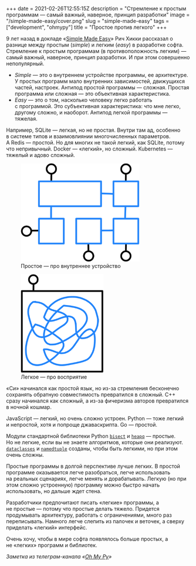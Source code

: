 +++
date = 2021-02-26T12:55:15Z
description = "Стремление к простым программам  — самый важный, наверное, принцип разработки"
image = "/simple-made-easy/cover.png"
slug = "simple-made-easy"
tags = ["development", "ohmypy"]
title = "Простое против легкого"
+++

9 лет назад в докладе «[Simple Made Easy](https://www.infoq.com/presentations/Simple-Made-Easy/)» Рич Хикки рассказал о разнице между простым (*simple*) и легким (*easy*) в разработке софта. Стремление к простым программам (в противоположность легким) — самый важный, наверное, принцип разработки. И при этом совершенно непопулярный.

- *Simple* — это о внутреннем устройстве программы, ее архитектуре. У простых программ мало внутренних зависимостей, движущихся частей, настроек. Антипод простой программы — сложная. Простая программа или сложная — это объективная характеристика.
- *Easy* — это о том, насколько человеку легко работать с программой. Это субъективная характеристика: что мне легко, другому сложно, и наоборот. Антипод легкой программы — тяжелая.

Например, SQLite — легкая, но не простая. Внутри там ад, особенно в системе типов и взаимовлиянии многочисленных параметров. А Redis — простой. Но для многих не такой легкий, как SQLite, потому что непривычный. Docker — «легкий», но сложный. Kubernetes — тяжелый и адово сложный.

<div class="row">
<div class="col-xs-12 col-sm-5">
<figure>
  <img alt="Простое" src="simlpe-made-easy-1.png" style="max-height: 268px;">
  <figcaption>Простое — про внутреннее устройство</figcaption>
</figure>
</div>
<div class="col-xs-12 col-sm-5 col-sm-offset-1">
<figure>
  <img alt="Легкое" src="simlpe-made-easy-2.png" style="max-height: 268px;">
  <figcaption>Легкое — про восприятие</figcaption>
</figure>
</div>
</div>

«Си» начинался как простой язык, но из-за стремления бесконечно сохранять обратную совместимость превратился в сложный. C++ сразу начинался как сложный, а из-за фичеризма авторов превратился в ночной кошмар.

JavaScript — легкий, но очень сложно устроен. Python — тоже легкий и непростой, хотя и попроще джаваскрипта. Go — простой.

Модули стандартной библиотеки Python [`bisect`](https://github.com/python/cpython/blob/3.9/Lib/bisect.py) и [`heapq`](https://github.com/python/cpython/blob/3.9/Lib/heapq.py) — простые. Но не легкие, если вы не знаете алгоритмов, которые они реализуют. [`dataclasses`](https://github.com/python/cpython/blob/3.9/Lib/dataclasses.py) и [`namedtuple`](https://github.com/python/cpython/blob/3.9/Lib/collections/__init__.py#L336) созданы, чтобы быть легкими, но при этом очень сложны.

Простые программы в долгой перспективе лучше легких. В простой программе оказывается легче разобраться, легче использовать на реальных сценариях, легче менять и дорабатывать. Легкую (но при этом сложно устроенную) программу можно быстро начать использовать, но дальше ждет стена.

Разработчики предпочитают писать «легкие» программы, а не простые — потому что простые делать тяжело. Придется продумывать архитектуру, работать с ограничениями, много раз переписывать. Намного легче слепить из палочек и веточек, а сверху приделать «легкий» интерфейс.

Очень хочу, чтобы в мире софта появлялось больше простых, а не «легких» программ и библиотек.

<div class="row">
<div class="col-xs-12 col-sm-10 col-md-8"><p><em>Заметка из телеграм-канала <span class="nowrap"><i class="fas fa-kiwi-bird"></i> «<a href="https://t.me/ohmypy">Oh My Py</a>»</span></em></p></div>
</div>



